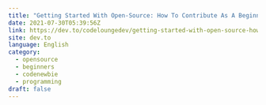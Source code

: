 ```yaml
---
title: "Getting Started With Open-Source: How To Contribute As A Beginner"
date: 2021-07-30T05:39:56Z
link: https://dev.to/codeloungedev/getting-started-with-open-source-how-to-contribute-as-a-beginner-38el?utm_medium=RSS&utm_source=news.12bit.vn
site: dev.to
language: English
category:
  - opensource
  - beginners
  - codenewbie
  - programming
draft: false
---
```

